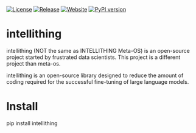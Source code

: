 <p align="center">

[![License](https://img.shields.io/github/license/Saeidjamali/intellithing)](https://github.com/Saeidjamali/intellithing/blob/main/LICENSE)
[![Release](https://img.shields.io/github/v/release/Saeidjamali/intellithing?label=release)](https://github.com/Saeidjamali/intellithing/releases)
[![Website](https://img.shields.io/badge/website-online-800080)](https://intellithing.tech)
[![PyPI version](https://img.shields.io/pypi/v/intellithing.svg?color=red)](https://pypi.org/project/intellithing/)


</p>



# intellithing

intellithing (NOT the same as INTELLITHING Meta-OS) is an open-source project started by frustrated data scientists. This project is a different project than meta-os. 

intellithing is an open-source library designed to reduce the amount of coding required for the successful fine-tuning of large language models. 

# Install
pip install intellithing
